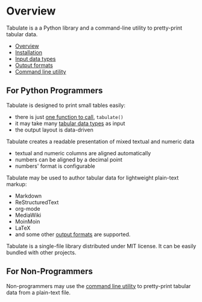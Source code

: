 # Overview

Tabulate is a a Python library and a command-line utility to pretty-print
tabular data.

 * [Overview](index.md)
 * [Installation](install.md)
 * [Input data types](inputtypes.md)
 * [Output formats](tableformats.md)
 * [Command line utility](commandline.md)


## For Python Programmers

Tabulate is designed to print small tables easily:

 - there is just [one function to call](api.md), `tabulate()`
 - it may take many [tabular data types](inputtypes.md) as input 
 - the output layout is data-driven

Tabulate creates a readable presentation of mixed textual
and numeric data

 - textual and numeric columns are aligned automatically
 - numbers can be aligned by a decimal point
 - numbers' format is configurable

Tabulate may be used to author tabular data for lightweight
plain-text markup:

 - Markdown
 - ReStructuredText
 - org-mode
 - MediaWiki
 - MoinMoin
 - LaTeX
 - and some other [output formats](tableformats.md) are supported.

Tabulate is a single-file library distributed under MIT license.
It can be easily bundled with other projects.


## For Non-Programmers

Non-programmers may use the [command line utility](commandline.md)
to pretty-print tabular data from a plain-text file.
